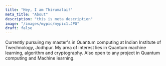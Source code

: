 ```yaml
---
title: "Hey, I am Thirumalai!"
meta_title: "About"
description: "this is meta description"
image: "/images/mypic/mypic1.JPG"
draft: false
---
```


Currently pursuing my master's in Quantum computing at Indian Institute of Twechnology, Jodhpur. My area of interest lies in Quantum machine learning, algorithm and cryptography. Also open to any project in Quantum computing and Machine learning.
